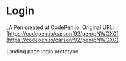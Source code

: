 # Login
 _A Pen created at CodePen.io. Original URL: [https://codepen.io/carsonf92/pen/pNWGXG](https://codepen.io/carsonf92/pen/pNWGXG).

 Landing page login prototype.